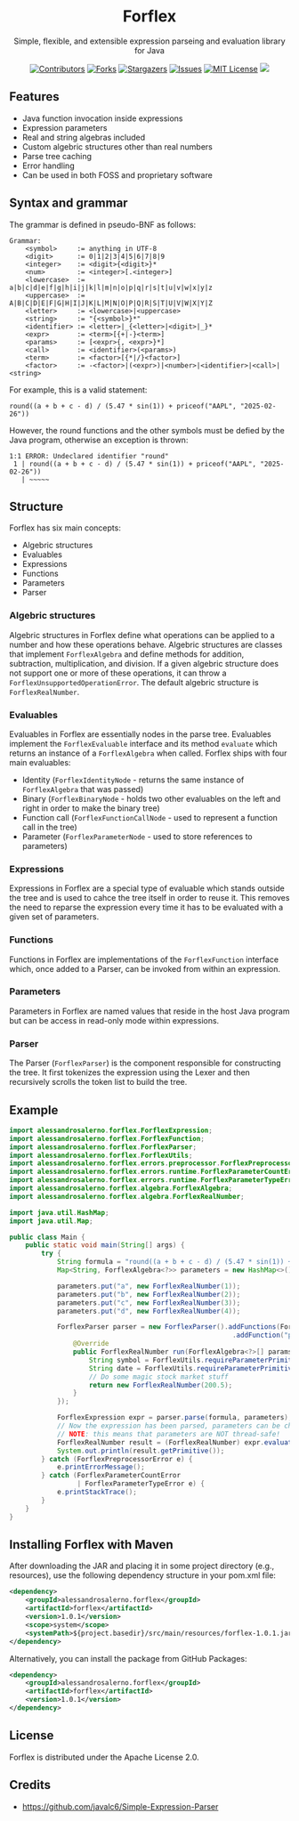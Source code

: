 <p align="center">
    <h1 align="center">Forflex</h1>
    <p align="center"> Simple, flexible, and extensible expression parseing and evaluation library for Java </p>
</p>

<div align="center">

[contributors-shield]: https://img.shields.io/github/contributors/Alessandro-Salerno/Forflex.svg?style=flat-square
[contributors-url]: https://github.com/Alessandro-Salerno/Forflex/graphs/contributors
[forks-shield]: https://img.shields.io/github/forks/Alessandro-Salerno/Forflex.svg?style=flat-square
[forks-url]: https://github.com/Alessandro-Salerno/Forflex/network/members
[stars-shield]: https://img.shields.io/github/stars/Alessandro-Salerno/Forflex.svg?style=flat-square
[stars-url]: https://github.com/Alessandro-Salerno/Forflex/stargazers
[issues-shield]: https://img.shields.io/github/issues/Alessandro-Salerno/Forflex.svg?style=flat-square
[issues-url]: https://github.com/Alessandro-Salerno/Forflex/issues
[license-shield]: https://img.shields.io/github/license/Alessandro-Salerno/Forflex.svg?style=flat-square
[license-url]: https://github.com/Alessandro-Salerno/Forflex/blob/master/LICENSE.txt

[![Contributors][contributors-shield]][contributors-url]
[![Forks][forks-shield]][forks-url]
[![Stargazers][stars-shield]][stars-url]
[![Issues][issues-shield]][issues-url]
[![MIT License][license-shield]][license-url]
![](https://tokei.rs/b1/github/Alessandro-Salerno/Forflex)

</div>

## Features
- Java function invocation inside expressions
- Expression parameters
- Real and string algebras included
- Custom algebric structures other than real numbers
- Parse tree caching
- Error handling
- Can be used in both FOSS and proprietary software

## Syntax and grammar
The grammar is defined in pseudo-BNF as follows:
```
Grammar:
    <symbol>     := anything in UTF-8
    <digit>      := 0|1|2|3|4|5|6|7|8|9
    <integer>    := <digit>{<digit>}*
    <num>        := <integer>[.<integer>]
    <lowercase>  := a|b|c|d|e|f|g|h|i|j|k|l|m|n|o|p|q|r|s|t|u|v|w|x|y|z
    <uppercase>  := A|B|C|D|E|F|G|H|I|J|K|L|M|N|O|P|Q|R|S|T|U|V|W|X|Y|Z
    <letter>     := <lowercase>|<uppercase>
    <string>     := "{<symbol>}*"
    <identifier> := <letter>|_{<letter>|<digit>|_}*
    <expr>       := <term>[{+|-}<term>]
    <params>     := [<expr>{, <expr>}*]
    <call>       := <identifier>(<params>)
    <term>       := <factor>[{*|/}<factor>]
    <factor>     := -<factor>|(<expr>)|<number>|<identifier>|<call>|<string>
```

For example, this is a valid statement:
```
round((a + b + c - d) / (5.47 * sin(1)) + priceof("AAPL", "2025-02-26"))
```
However, the round functions and the other symbols must be defied by the Java program, otherwise an exception is thrown:
```
1:1 ERROR: Undeclared identifier "round"
 1 | round((a + b + c - d) / (5.47 * sin(1)) + priceof("AAPL", "2025-02-26"))
   | ~~~~~
```

## Structure
Forflex has six main concepts:
- Algebric structures
- Evaluables
- Expressions
- Functions
- Parameters
- Parser

### Algebric structures
Algebric structures in Forflex define what operations can be applied to a number and how these operations behave. Algebric structures are classes that implement `ForflexAlgebra` and define methods for addition, subtraction, multiplication, and division. If a given algebric structure does not support one or more of these operations, it can throw a `ForflexUnsupportedOperationError`. The default algebric structure is `ForflexRealNumber`.

### Evaluables
Evaluables in Forflex are essentially nodes in the parse tree. Evaluables implement the `ForflexEvaluable` interface and its method `evaluate` which returns an instance of a `ForflexAlgebra` when called.
Forflex ships with four main evaluables:
- Identity (`ForflexIdentityNode` - returns the same instance of `ForflexAlgebra` that was passed)
- Binary (`ForflexBinaryNode` - holds two other evaluables on the left and right in order to make the binary tree)
- Function call (`ForflexFunctionCallNode` - used to represent a function call in the tree)
- Parameter (`ForflexParameterNode` - used to store references to parameters)

### Expressions
Expressions in Forflex are a special type of evaluable which stands outside the tree and is used to cahce the tree itself in order to reuse it. This removes the need to reparse the expression every time it has to be evaluated with a given set of parameters.

### Functions
Functions in Forflex are implementations of the `ForflexFunction` interface which, once added to a Parser, can be invoked from within an expression.

### Parameters
Parameters in Forflex are named values that reside in the host Java program but can be access in read-only mode within expressions.

### Parser
The Parser (`ForflexParser`) is the component responsible for constructing the tree. It first tokenizes the expression using the Lexer and then recursively scrolls the token list to build the tree.

## Example

```java
import alessandrosalerno.forflex.ForflexExpression;
import alessandrosalerno.forflex.ForflexFunction;
import alessandrosalerno.forflex.ForflexParser;
import alessandrosalerno.forflex.ForflexUtils;
import alessandrosalerno.forflex.errors.preprocessor.ForflexPreprocessorError;
import alessandrosalerno.forflex.errors.runtime.ForflexParameterCountError;
import alessandrosalerno.forflex.errors.runtime.ForflexParameterTypeError;
import alessandrosalerno.forflex.algebra.ForflexAlgebra;
import alessandrosalerno.forflex.algebra.ForflexRealNumber;

import java.util.HashMap;
import java.util.Map;

public class Main {
    public static void main(String[] args) {
        try {
            String formula = "round((a + b + c - d) / (5.47 * sin(1)) + priceof(\"AAPL\", \"2025-02-26\"))";
            Map<String, ForflexAlgebra<?>> parameters = new HashMap<>();

            parameters.put("a", new ForflexRealNumber(1));
            parameters.put("b", new ForflexRealNumber(2));
            parameters.put("c", new ForflexRealNumber(3));
            parameters.put("d", new ForflexRealNumber(4));

            ForflexParser parser = new ForflexParser().addFunctions(ForflexUtils.DEFAULT_FUNCTIONS)
                                                        .addFunction("priceof", new ForflexFunction<ForflexRealNumber>() {
                @Override
                public ForflexRealNumber run(ForflexAlgebra<?>[] params) {
                    String symbol = ForflexUtils.requireParameterPrimitiveType(params, 0, String.class);
                    String date = ForflexUtils.requireParameterPrimitiveType(params, 1, String.class);
                    // Do some magic stock market stuff
                    return new ForflexRealNumber(200.5);
                }
            });

            ForflexExpression expr = parser.parse(formula, parameters);
            // Now the expression has been parsed, parameters can be changed at any time
            // NOTE: this means that parameters are NOT thread-safe!
            ForflexRealNumber result = (ForflexRealNumber) expr.evaluate();
            System.out.println(result.getPrimitive());
        } catch (ForflexPreprocessorError e) {
            e.printErrorMessage();
        } catch (ForflexParameterCountError
                 | ForflexParameterTypeError e) {
            e.printStackTrace();
        }
    }
}
```

## Installing Forflex with Maven
After downloading the JAR and placing it in some project directory (e.g., resources), use the following dependency structure in your pom.xml file:
```xml
<dependency>
    <groupId>alessandrosalerno.forflex</groupId>
    <artifactId>forflex</artifactId>
    <version>1.0.1</version>
    <scope>system</scope>
    <systemPath>${project.basedir}/src/main/resources/forflex-1.0.1.jar</systemPath>
</dependency>
```
Alternatively, you can install the package from GitHub Packages:
```xml
<dependency>
    <groupId>alessandrosalerno.forflex</groupId>
    <artifactId>forflex</artifactId>
    <version>1.0.1</version>
</dependency>
```

## License
Forflex is distributed under the Apache License 2.0.

## Credits
- https://github.com/javalc6/Simple-Expression-Parser
